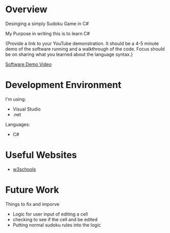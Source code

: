 # Overview

Desinging a simply Sudoku Game in C#

My Purpose in writing this is to learn C#

{Provide a link to your YouTube demonstration. It should be a 4-5 minute demo of the software running and a walkthrough of the code. Focus should be on sharing what you learned about the language syntax.}

[Software Demo Video]([https://www.youtube.com/watch?v=hfqbDTf5Ma8])

# Development Environment

I'm using:
- Visual Studio
- .net

Languages:
- C#

# Useful Websites

- [w3schools](https://www.w3schools.com/cs/index.php)

# Future Work

Things to fix and imporve

- Logic for user input of editing a cell
- checking to see if the cell and be edited
- Putting normal sudoku rules into the logic
